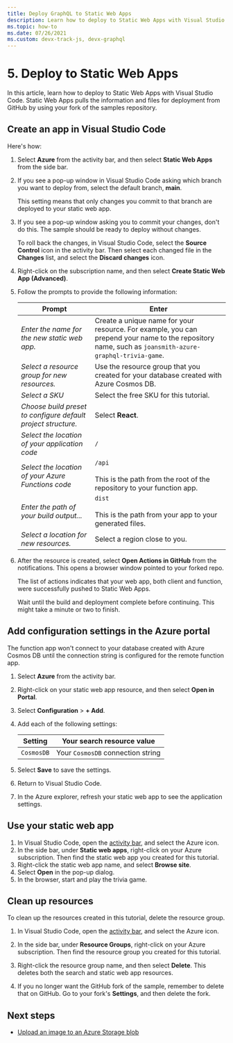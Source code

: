 ```yaml
---
title: Deploy GraphQL to Static Web Apps 
description: Learn how to deploy to Static Web Apps with Visual Studio Code.
ms.topic: how-to
ms.date: 07/26/2021
ms.custom: devx-track-js, devx-graphql
---
```


# 5. Deploy to Static Web Apps

In this article, learn how to deploy to Static Web Apps with Visual Studio Code. Static Web Apps pulls the information and files for deployment from GitHub by using your fork of the samples repository.  


## Create an app in Visual Studio Code

Here's how:

1. Select **Azure** from the activity bar, and then select **Static Web Apps** from the side bar. 

1. If you see a pop-up window in Visual Studio Code asking which branch you want to deploy from, select the default branch, **main**. 

    This setting means that only changes you commit to that branch are deployed to your static web app. 

1. If you see a pop-up window asking you to commit your changes, don't do this. The sample should be ready to deploy without changes.

    To roll back the changes, in Visual Studio Code, select the **Source Control** icon in the activity bar. Then select each changed file in the **Changes** list, and select the **Discard changes** icon.

1. Right-click on the subscription name, and then select **Create Static Web App (Advanced)**.    

1. Follow the prompts to provide the following information:

    |Prompt|Enter|
    |--|--|
    |*Enter the name for the new static web app.*|Create a unique name for your resource. For example, you can prepend your name to the repository name, such as `joansmith-azure-graphql-trivia-game`. |
    |*Select a resource group for new resources.*|Use the resource group that you created for your database created with Azure Cosmos DB.|
    |*Select a SKU*| Select the free SKU for this tutorial.|
    |*Choose build preset to configure default project structure.*|Select **React**.|
    |*Select the location of your application code*|`/`|
    |*Select the location of your Azure Functions code*|`/api`<br><br>This is the path from the root of the repository to your function app. |
    |*Enter the path of your build output...*|`dist`<br><br>This is the path from your app to your generated files.|
    |*Select a location for new resources.*|Select a region close to you.|

1. After the resource is created, select **Open Actions in GitHub** from the notifications. This opens a browser window pointed to your forked repo. 

    The list of actions indicates that your web app, both client and function, were successfully pushed to Static Web Apps. 

    Wait until the build and deployment complete before continuing. This might take a minute or two to finish.

## Add configuration settings in the Azure portal

The function app won't connect to your database created with Azure Cosmos DB until the connection string is configured for the remote function app. 

1. Select **Azure** from the activity bar. 
1. Right-click on your static web app resource, and then select **Open in Portal**.
1. Select **Configuration** > **+ Add**.
1. Add each of the following settings:

    |Setting|Your search resource value|
    |--|--|
    |`CosmosDB`|Your `CosmosDB` connection string|

1. Select **Save** to save the settings. 
1. Return to Visual Studio Code. 
1. In the Azure explorer, refresh your static web app to see the application settings. 

## Use your static web app

1. In Visual Studio Code, open the [activity bar](https://code.visualstudio.com/docs/getstarted/userinterface), and select the Azure icon.
1. In the side bar, under **Static web apps**, right-click on your Azure subscription. Then find the static web app you created for this tutorial.
1. Right-click the static web app name, and select **Browse site**.
1. Select **Open** in the pop-up dialog.
1. In the browser, start and play the trivia game. 

## Clean up resources

To clean up the resources created in this tutorial, delete the resource group.

1. In Visual Studio Code, open the [activity bar](https://code.visualstudio.com/docs/getstarted/userinterface), and select the Azure icon. 

1. In the side bar, under **Resource Groups**, right-click on your Azure subscription. Then find the resource group you created for this tutorial.
1. Right-click the resource group name, and then select **Delete**. This deletes both the search and static web app resources.
1. If you no longer want the GitHub fork of the sample, remember to delete that on GitHub. Go to your fork's **Settings**, and then delete the fork. 

## Next steps

* [Upload an image to an Azure Storage blob](../../../../tutorial/browser-file-upload-azure-storage-blob.md)
